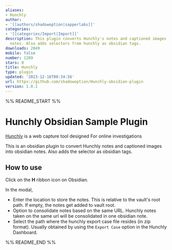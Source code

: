 ```yaml
---
aliases:
- Hunchly
author:
- '[[authors/shadowoption|sapperlabs]]'
categories:
- '[[categories/Import|Import]]'
description: This plugin converts Hunchly's notes and captioned images into obsidian
  notes. Also adds selectors from hunchly as obsidian tags.
downloads: 2049
mobile: false
number: 1289
stars: 0
title: Hunchly
type: plugin
updated: '2023-12-16T00:34:56'
url: https://github.com/shadowoption/Hunchly-obsidian-plugin
version: 1.0.1
---
```


%% README_START %%

# Hunchly Obsidian Sample Plugin

[Hunchly](https://www.hunch.ly) is a web capture tool designed For online investigations

This is an obsidian plugin to convert Hunchly notes and captioned images into obsidian notes. Also adds the selector as obsidian tags.

## How to use

Click on the **H** ribbon icon on Obsidian.

In the modal,
- Enter the location to store the notes.  This is relative to the vault's root path.  If empty, the notes get added to vault root.
- Option to consolidate notes based on the same URL.  Hunchly notes taken on the same url will be consolidated in one obsidian note.
- Select the path where the hunchly export case file resides (in zip format).  Usually obtained by using the `Export Case` option in the Hunchly Dashboard.


%% README_END %%